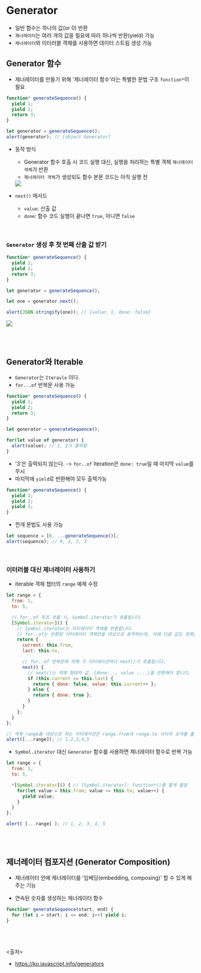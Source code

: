 # Generator

- 일반 함수는 하나의 값(or 0) 반환
- `제너레이터`는 여러 개의 값을 필요에 따라 하나씩 반환(yield) 가능
- `제너레이터`와 이터러블 객체를 사용하면 데이터 스트림 생성 가능

## Generator 함수

- 제너레이터를 만들기 위해 '제너레이터 함수'라는 특별한 문법 구조 `function*`이 필요

```js
function* generateSequence() {
  yield 1;
  yield 2;
  return 3;
}

let generator = generateSequence();
alert(generator); // [object Generator]
```

- 동작 방식
  - Generator 함수 호출 시 코드 실행 대신, 실행을 처리하는 특별 객체 `제너레이터 객체`가 반환
  - `제너레이터 객체`가 생성되도 함수 본문 코드는 아직 실행 전
  <img src="02_JavaScript/img/gener1.JPG" />

- `next()` 메서드
  - `value`: 산출 값
  - `done`: 함수 코드 실행이 끝나면 `true`, 아니면 `false`

<br>

### `Generator` 생성 후 첫 번째 산출 값 받기

```js
function* generateSequence() {
  yield 1;
  yield 2;
  return 3;
}

let generator = generateSequence();

let one = generator.next();

alert(JSON.stringify(one)); // {value: 1, done: false}
```

<img src="02_JavaScript/img/gener2.JPG" />

<br><br>

## Generator와 Iterable

- `Generator`는 `Iteravle` 이다.
- `for...of` 반복문 사용 가능

```js
function* generateSequence() {
  yield 1;
  yield 2;
  return 3;
}

let generator = generateSequence();

for(let value of generator) {
  alert(value); // 1, 2가 출력됨
}
```

- '3'은 출력되지 않는다. -> `for..of` Iteration은 `done: true`일 때 마지막 `value`를 무시
- 마지막에 `yield`로 반환해야 모두 출력가능

```js
function* generateSequence() {
  yield 1;
  yield 2;
  yield 3;
}
```

- 전개 문법도 사용 가능

```js
let sequence = [0, ...generateSequence()[;
alert(sequence); // 0, 1, 2, 3
```

<br>

### 이터러블 대신 제너레이터 사용하기

- iterable 객체 챕터의 `range` 예제 수정

```js
let range = {
  from: 1,
  to: 5,

  // for..of 최초 호출 시, Symbol.iterator가 호출됩니다.
  [Symbol.iterator]() {
    // Symbol.iterator는 이터레이터 객체를 반환합니다.
    // for..of는 반환된 이터레이터 객체만을 대상으로 동작하는데, 이때 다음 값도 정해집니다.
    return {
      current: this.from,
      last: this.to,

      // for..of 반복문에 의해 각 이터레이션마다 next()가 호출됩니다.
      next() {
        // next()는 객체 형태의 값, {done:.., value :...}을 반환해야 합니다.
        if (this.current <= this.last) {
          return { done: false, value: this.current++ };
        } else {
          return { done: true };
        }
      }
    };
  }
};

// 객체 range를 대상으로 하는 이터레이션은 range.from과 range.to 사이의 숫자를 출력합니다.
alert([...range]); // 1,2,3,4,5
```

- `Symbol.iterator` 대신 `Generator` 함수를 사용하면 제너레이터 함수로 반복 가능

```js
let range = {
  from: 1,
  to: 5,

  *[Symbol.iterator]() { // [Symbol.iterator]: function*()를 짧게 줄임
    for(let value = this.from; value <= this.to; value++) {
      yield value;
    }
  }
};

alert( [...range] ); // 1, 2, 3, 4, 5
```

<br><br>

## 제너레이터 컴포지션 (Generator Composition)

- 제너레이터 안에 제너레이터를 '임베딩(embedding, composing)' 할 수 있게 해주는 기능

- 연속된 숫자를 생성하는 제너레이터 함수

```js
function* generateSequence(start, end) {
  for (let i = start; i <= end; i++) yield i;
}
```

<br><br><br>
<출처>

- <https://ko.javascript.info/generators>
